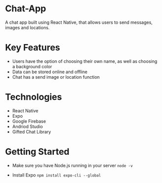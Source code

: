 # Chat-App
A chat app built using React Native, that allows users to send messages, images and locations.


# Key Features
- Users have the option of choosing their own name, as well as choosing a background color
- Data can be stored online and offline
- Chat has a send image or location function

# Technologies
- React Native
- Expo
- Google Firebase
- Andriod Studio
- Gifted Chat Library


# Getting Started
* Make sure you have Node.js running in your server
`node -v`

* Install Expo
`npm install expo-cli --global`
